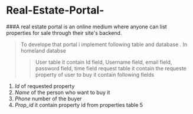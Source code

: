 # Real-Estate-Portal-

###A real estate portal is an online medium where anyone can list properties for sale through their site's backend. 
> To develope that portal i implement following table and database . In homeland databse
>> User table it  contain Id field, Username field, email field, password field, time field 
>>request table it contain the requeste property of user to buy it contain following fields
1. _Id_ of requested property
2. _Name_ of the person who want to buy it
3. _Phone_ number of the buyer
4. _Prop_id_ it contain property id from properties table
5
